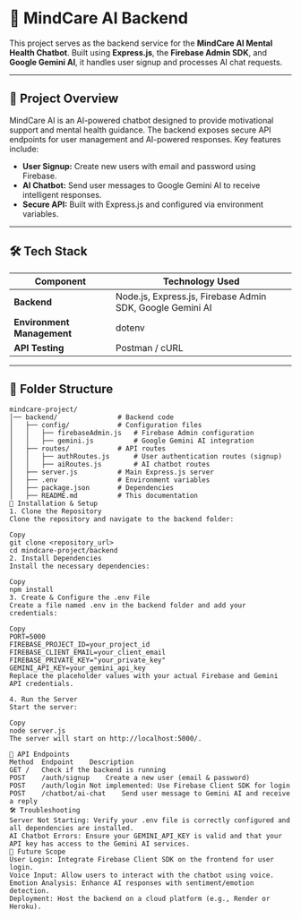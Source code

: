 


# 🧠 MindCare AI Backend

This project serves as the backend service for the **MindCare AI Mental Health Chatbot**. Built using **Express.js**, the **Firebase Admin SDK**, and **Google Gemini AI**, it handles user signup and processes AI chat requests.

---

## 📌 Project Overview

MindCare AI is an AI-powered chatbot designed to provide motivational support and mental health guidance. The backend exposes secure API endpoints for user management and AI-powered responses. Key features include:

- **User Signup:** Create new users with email and password using Firebase.
- **AI Chatbot:** Send user messages to Google Gemini AI to receive intelligent responses.
- **Secure API:** Built with Express.js and configured via environment variables.

---

## 🛠 Tech Stack
   Component         | Technology Used          |
 |-------------------|--------------------------|
 | **Backend**       | Node.js, Express.js, Firebase Admin SDK, Google Gemini AI |
 | **Environment Management** | dotenv |
 | **API Testing**   | Postman / cURL          |

---

## 📂 Folder Structure

```plaintext
mindcare-project/
│── backend/               # Backend code
│   ├── config/            # Configuration files
│   │   ├── firebaseAdmin.js   # Firebase Admin configuration
│   │   ├── gemini.js          # Google Gemini AI integration
│   ├── routes/            # API routes
│   │   ├── authRoutes.js      # User authentication routes (signup)
│   │   ├── aiRoutes.js        # AI chatbot routes
│   ├── server.js          # Main Express.js server
│   ├── .env               # Environment variables
│   ├── package.json       # Dependencies
│   ├── README.md          # This documentation
🚀 Installation & Setup
1. Clone the Repository
Clone the repository and navigate to the backend folder:

Copy
git clone <repository_url>
cd mindcare-project/backend
2. Install Dependencies
Install the necessary dependencies:

Copy
npm install
3. Create & Configure the .env File
Create a file named .env in the backend folder and add your credentials:

Copy
PORT=5000
FIREBASE_PROJECT_ID=your_project_id
FIREBASE_CLIENT_EMAIL=your_client_email
FIREBASE_PRIVATE_KEY="your_private_key"
GEMINI_API_KEY=your_gemini_api_key
Replace the placeholder values with your actual Firebase and Gemini API credentials.

4. Run the Server
Start the server:

Copy
node server.js
The server will start on http://localhost:5000/.

📡 API Endpoints
Method	Endpoint	Description
GET	/	Check if the backend is running
POST	/auth/signup	Create a new user (email & password)
POST	/auth/login	Not implemented: Use Firebase Client SDK for login
POST	/chatbot/ai-chat	Send user message to Gemini AI and receive a reply
🛠 Troubleshooting
Server Not Starting: Verify your .env file is correctly configured and all dependencies are installed.
AI Chatbot Errors: Ensure your GEMINI_API_KEY is valid and that your API key has access to the Gemini AI services.
🔮 Future Scope
User Login: Integrate Firebase Client SDK on the frontend for user login.
Voice Input: Allow users to interact with the chatbot using voice.
Emotion Analysis: Enhance AI responses with sentiment/emotion detection.
Deployment: Host the backend on a cloud platform (e.g., Render or Heroku).

